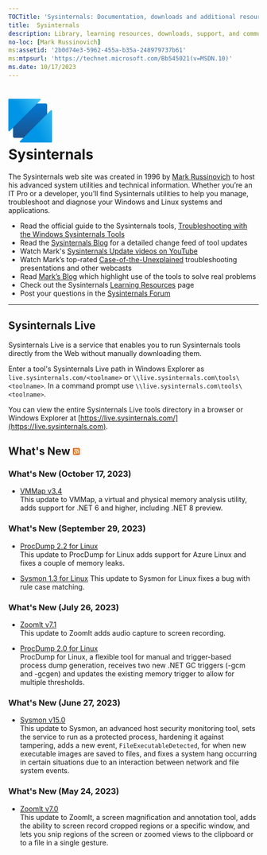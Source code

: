 ```yaml
---
TOCTitle: 'Sysinternals: Documentation, downloads and additional resources'
title:  Sysinternals
description: Library, learning resources, downloads, support, and community. Evaluate and find out how to install, deploy, and maintain Windows with Sysinternals utilities.
no-loc: [Mark Russinovich]
ms:assetid: '2b0d74e3-5962-455a-b35a-248979737b61'
ms:mtpsurl: 'https://technet.microsoft.com/Bb545021(v=MSDN.10)'
ms.date: 10/17/2023
---
```


# ![Sysinternals icon](media/index/Sysinternals.png)<br>Sysinternals
The Sysinternals web site was created in 1996 by [Mark Russinovich](https://blogs.technet.microsoft.com/markrussinovich/) to host his advanced system utilities and technical information. Whether you’re an IT Pro or a developer, you’ll find Sysinternals utilities to help you manage, troubleshoot and diagnose your Windows and Linux systems and applications.  
  -   Read the official guide to the Sysinternals tools, [Troubleshooting with the Windows Sysinternals Tools](~/resources/troubleshooting-book.md)
-   Read the [Sysinternals Blog](https://techcommunity.microsoft.com/t5/Sysinternals-Blog/bg-p/Sysinternals-Blog) for a detailed change feed of tool updates
-   Watch Mark's [Sysinternals Update videos on YouTube](https://www.youtube.com/playlist?list=PLhFhDWFYccZ_GvdJ11NZwaBAhwDCWmni_)
-   Watch Mark’s top-rated [Case-of-the-Unexplained](~/resources/webcasts.md) troubleshooting presentations and other webcasts
-   Read [Mark’s Blog](https://techcommunity.microsoft.com/t5/Windows-Blog-Archive/bg-p/Windows-Blog-Archive/label-name/Mark%20Russinovich) which highlight use of the tools to solve real problems
-   Check out the Sysinternals [Learning Resources](~/resources/index.md) page
-   Post your questions in the [Sysinternals Forum](https://aka.ms/sysint-forums)

---
## Sysinternals Live

Sysinternals Live is a service that enables you to run Sysinternals tools directly from the Web without manually downloading them.

Enter a tool's Sysinternals Live path in Windows Explorer as `live.sysinternals.com/<toolname>` or `\\live.sysinternals.com\tools\<toolname>`.
In a command prompt use `\\live.sysinternals.com\tools\<toolname>`.

You can view the entire Sysinternals Live tools directory in a browser or Windows Explorer at [https://live.sysinternals.com/](https://live.sysinternals.com).

## What's New [![RSS icon](media/index/rss.gif)](https://techcommunity.microsoft.com/plugins/custom/microsoft/o365/custom-blog-rss?board=Sysinternals-Blog)

### What's New (October 17, 2023)

- [VMMap v3.4](~/downloads/vmmap.md)  
This update to VMMap, a virtual and physical memory analysis utility, adds support for .NET 6 and higher, including .NET 8 preview.

### What's New (September 29, 2023)

- [ProcDump 2.2 for Linux](https://github.com/Sysinternals/ProcDump-for-Linux/releases/tag/2.2)  
This update to ProcDump for Linux adds support for Azure Linux and fixes a couple of memory leaks.

- [Sysmon 1.3 for Linux](https://github.com/Sysinternals/SysmonForLinux/releases/tag/1.3.0.0)
This update to Sysmon for Linux fixes a bug with rule case matching.

### What's New (July 26, 2023)

- [ZoomIt v7.1](~/downloads/zoomit.md)  
This update to ZoomIt adds audio capture to screen recording.

- [ProcDump 2.0 for Linux](https://github.com/Sysinternals/ProcDump-for-Linux)  
ProcDump for Linux, a flexible tool for manual and trigger-based process dump generation, receives two new .NET GC triggers (-gcm and -gcgen) and updates the existing memory trigger to allow for multiple thresholds.

### What's New (June 27, 2023)

- [Sysmon v15.0](~/downloads/sysmon.md)  
This update to Sysmon, an advanced host security monitoring tool, sets the service to run as a protected process, hardening it against tampering, adds a new event, `FileExecutableDetected`, for when new executable images are saved to files, and fixes a system hang occurring in certain situations due to an interaction between network and file system events.

### What's New (May 24, 2023)

- [ZoomIt v7.0](~/downloads/zoomit.md)  
This update to ZoomIt, a screen magnification and annotation tool, adds the ability to screen record cropped regions or a specific window, and lets you snip regions of the screen or zoomed views to the clipboard or to a file in a single gesture.
